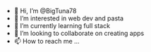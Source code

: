 - 👋 Hi, I’m @BigTuna78
- 👀 I’m interested in web dev and pasta
- 🌱 I’m currently learning full stack
- 💞️ I’m looking to collaborate on creating apps
- 📫 How to reach me ...

<!---
BigTuna78/BigTuna78 is a ✨ special ✨ repository because its `README.md` (this file) appears on your GitHub profile.
You can click the Preview link to take a look at your changes.
--->
